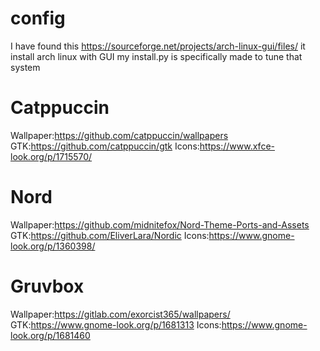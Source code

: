 # config

I have found this https://sourceforge.net/projects/arch-linux-gui/files/ it install arch linux with GUI my install.py is specifically made to tune that system

# Catppuccin
Wallpaper:https://github.com/catppuccin/wallpapers
GTK:https://github.com/catppuccin/gtk
Icons:https://www.xfce-look.org/p/1715570/

# Nord
Wallpaper:https://github.com/midnitefox/Nord-Theme-Ports-and-Assets
GTK:https://github.com/EliverLara/Nordic
Icons:https://www.gnome-look.org/p/1360398/

# Gruvbox
Wallpaper:https://gitlab.com/exorcist365/wallpapers/
GTK:https://www.gnome-look.org/p/1681313
Icons:https://www.gnome-look.org/p/1681460
